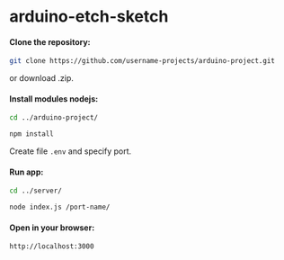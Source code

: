 # arduino-etch-sketch

#### Clone the repository:

```zsh
git clone https://github.com/username-projects/arduino-project.git
```
or download .zip.

#### Install modules nodejs:

```zsh
cd ../arduino-project/
```

```zsh
npm install 
```
Create file `.env` and specify port.

#### Run app:

```zsh
cd ../server/
```
```zsh
node index.js /port-name/
```
#### Open in your browser:

```zsh
http://localhost:3000
```
